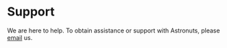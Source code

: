 # Support

We are here to help. To obtain assistance or support with Astronuts, please [email](mailto:support@astronuts.io.org) us.


